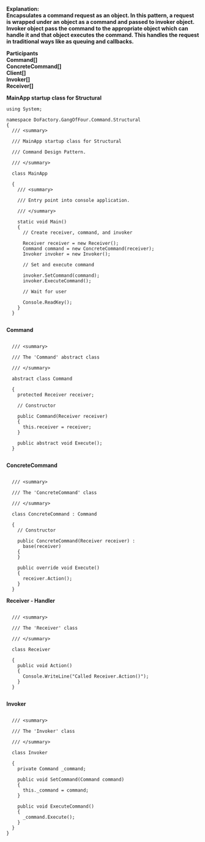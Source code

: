 **Explanation:** <br/>
**Encapsulates a command request as an object. In this pattern, a request is wrapped under an object as a command and passed to invoker object. Invoker object pass the command to the appropriate object which can handle it and that object executes the command. This handles the request in traditional ways like as queuing and callbacks.**


**Participants** <br/>
**Command[]** <br/>
**ConcreteCommand[]** <br/>
**Client[]** <br/>
**Invoker[]** <br/>
**Receiver[]** <br/>

**MainApp startup class for Structural**

```
using System;
 
namespace DoFactory.GangOfFour.Command.Structural
{
  /// <summary>

  /// MainApp startup class for Structural 

  /// Command Design Pattern.

  /// </summary>

  class MainApp

  {
    /// <summary>

    /// Entry point into console application.

    /// </summary>

    static void Main()
    {
      // Create receiver, command, and invoker

      Receiver receiver = new Receiver();
      Command command = new ConcreteCommand(receiver);
      Invoker invoker = new Invoker();
 
      // Set and execute command

      invoker.SetCommand(command);
      invoker.ExecuteCommand();
 
      // Wait for user

      Console.ReadKey();
    }
  }
  
```
  
**Command**

```
 
  /// <summary>

  /// The 'Command' abstract class

  /// </summary>

  abstract class Command

  {
    protected Receiver receiver;
 
    // Constructor

    public Command(Receiver receiver)
    {
      this.receiver = receiver;
    }
 
    public abstract void Execute();
  }
  
```
  
**ConcreteCommand**

```
 
  /// <summary>

  /// The 'ConcreteCommand' class

  /// </summary>

  class ConcreteCommand : Command

  {
    // Constructor

    public ConcreteCommand(Receiver receiver) :
      base(receiver)
    {
    }
 
    public override void Execute()
    {
      receiver.Action();
    }
  }
```
  
**Receiver - Handler**

```
 
  /// <summary>

  /// The 'Receiver' class

  /// </summary>

  class Receiver

  {
    public void Action()
    {
      Console.WriteLine("Called Receiver.Action()");
    }
  }
  
```
  
**Invoker**

```
  
  /// <summary>

  /// The 'Invoker' class

  /// </summary>

  class Invoker

  {
    private Command _command;
 
    public void SetCommand(Command command)
    {
      this._command = command;
    }
 
    public void ExecuteCommand()
    {
      _command.Execute();
    }
  }
}
```
```



